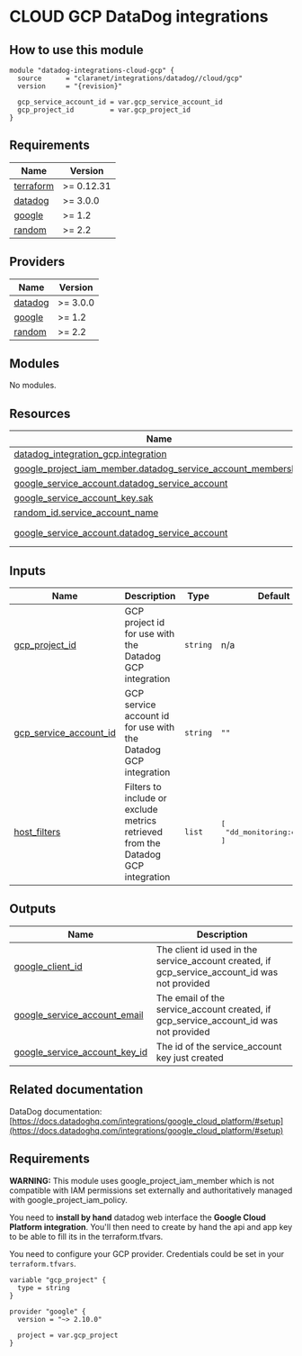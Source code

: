# CLOUD GCP DataDog integrations

## How to use this module

```hcl
module "datadog-integrations-cloud-gcp" {
  source      = "claranet/integrations/datadog//cloud/gcp"
  version     = "{revision}"

  gcp_service_account_id = var.gcp_service_account_id
  gcp_project_id         = var.gcp_project_id
}

```

## Requirements

| Name | Version |
|------|---------|
| <a name="requirement_terraform"></a> [terraform](#requirement\_terraform) | >= 0.12.31 |
| <a name="requirement_datadog"></a> [datadog](#requirement\_datadog) | >= 3.0.0 |
| <a name="requirement_google"></a> [google](#requirement\_google) | >= 1.2 |
| <a name="requirement_random"></a> [random](#requirement\_random) | >= 2.2 |

## Providers

| Name | Version |
|------|---------|
| <a name="provider_datadog"></a> [datadog](#provider\_datadog) | >= 3.0.0 |
| <a name="provider_google"></a> [google](#provider\_google) | >= 1.2 |
| <a name="provider_random"></a> [random](#provider\_random) | >= 2.2 |

## Modules

No modules.

## Resources

| Name | Type |
|------|------|
| [datadog_integration_gcp.integration](https://registry.terraform.io/providers/Datadog/datadog/latest/docs/resources/integration_gcp) | resource |
| [google_project_iam_member.datadog_service_account_membership](https://registry.terraform.io/providers/hashicorp/google/latest/docs/resources/project_iam_member) | resource |
| [google_service_account.datadog_service_account](https://registry.terraform.io/providers/hashicorp/google/latest/docs/resources/service_account) | resource |
| [google_service_account_key.sak](https://registry.terraform.io/providers/hashicorp/google/latest/docs/resources/service_account_key) | resource |
| [random_id.service_account_name](https://registry.terraform.io/providers/hashicorp/random/latest/docs/resources/id) | resource |
| [google_service_account.datadog_service_account](https://registry.terraform.io/providers/hashicorp/google/latest/docs/data-sources/service_account) | data source |

## Inputs

| Name | Description | Type | Default | Required |
|------|-------------|------|---------|:--------:|
| <a name="input_gcp_project_id"></a> [gcp\_project\_id](#input\_gcp\_project\_id) | GCP project id for use with the Datadog GCP integration | `string` | n/a | yes |
| <a name="input_gcp_service_account_id"></a> [gcp\_service\_account\_id](#input\_gcp\_service\_account\_id) | GCP service account id for use with the Datadog GCP integration | `string` | `""` | no |
| <a name="input_host_filters"></a> [host\_filters](#input\_host\_filters) | Filters to include or exclude metrics retrieved from the Datadog GCP integration | `list` | <pre>[<br>  "dd_monitoring:enabled"<br>]</pre> | no |

## Outputs

| Name | Description |
|------|-------------|
| <a name="output_google_client_id"></a> [google\_client\_id](#output\_google\_client\_id) | The client id used in the service\_account created, if gcp\_service\_account\_id was not provided |
| <a name="output_google_service_account_email"></a> [google\_service\_account\_email](#output\_google\_service\_account\_email) | The email of the service\_account created, if gcp\_service\_account\_id was not provided |
| <a name="output_google_service_account_key_id"></a> [google\_service\_account\_key\_id](#output\_google\_service\_account\_key\_id) | The id of the service\_account key just created |
## Related documentation

DataDog documentation: [https://docs.datadoghq.com/integrations/google_cloud_platform/#setup](https://docs.datadoghq.com/integrations/google_cloud_platform/#setup)

## Requirements

**WARNING:** This module uses google_project_iam_member which is not compatible with IAM permissions set externally and authoritatively managed with google_project_iam_policy.

You need to **install by hand** datadog web interface the **Google Cloud Platform integration**. You'll then need to create by hand the api and app key to be able to fill its in the terraform.tfvars.

You need to configure your GCP provider.
Credentials could be set in your `terraform.tfvars`.

```
variable "gcp_project" {
  type = string
}

provider "google" {
  version = "~> 2.10.0"

  project = var.gcp_project
}
```
